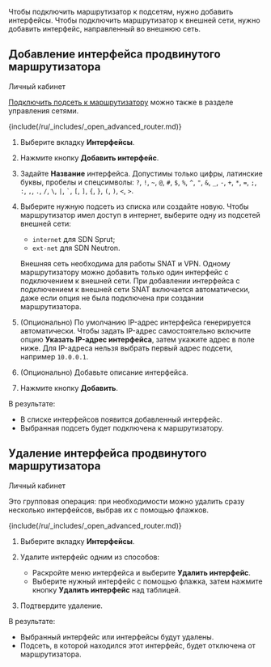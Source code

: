 Чтобы подключить маршрутизатор к подсетям, нужно добавить интерфейсы. Чтобы подключить маршрутизатор к внешней сети, нужно добавить интерфейс, направленный во внешнюю сеть.

## Добавление интерфейса продвинутого маршрутизатора

<tabs>
<tablist>
<tab>Личный кабинет</tab>
</tablist>
<tabpanel>

<info>

[Подключить подсеть к маршрутизатору](../../net) можно также в разделе управления сетями.

</info>

{include(/ru/_includes/_open_advanced_router.md)}

1. Выберите вкладку **Интерфейсы**.
1. Нажмите кнопку **Добавить интерфейс**.
1. Задайте **Название** интерфейса. Допустимы только цифры, латинские буквы, пробелы и спецсимволы: `?`, `!`, `~`, `@`, `#`, `$`, `%`, `^`, `"`, `&`, `_`, `-`, `+`, `*`, `=`, `;`, `:`, `,`, `.`, `/`, `\`, `|`, `` ` ``, `[`, `]`, `{`, `}`, `(`, `)`, `<`, `>`.
1. Выберите нужную подсеть из списка или создайте новую. Чтобы маршрутизатор имел доступ в интернет, выберите одну из подсетей внешней сети:

   - `internet` для SDN Sprut;
   - `ext-net` для SDN Neutron.

   Внешняя сеть необходима для работы SNAT и VPN. Одному маршрутизатору можно добавить только один интерфейс с подключением к внешней сети. При добавлении интерфейса с подключением к внешней сети SNAT включается автоматически, даже если опция не была подключена при создании маршрутизатора.
1. (Опционально) По умолчанию IP-адрес интерфейса генерируется автоматически. Чтобы задать IP-адрес самостоятельно включите опцию **Указать IP-адрес интерфейса**, затем укажите адрес в поле ниже. Для IP-адреса нельзя выбрать первый адрес подсети, например `10.0.0.1`.
1. (Опционально) Добавьте описание интерфейса.
1. Нажмите кнопку **Добавить**.

В результате:

- В списке интерфейсов появится добавленный интерфейс.
- Выбранная подсеть будет подключена к маршрутизатору.

</tabpanel>
</tabs>

## Удаление интерфейса продвинутого маршрутизатора

<tabs>
<tablist>
<tab>Личный кабинет</tab>
</tablist>
<tabpanel>

Это групповая операция: при необходимости можно удалить сразу несколько интерфейсов, выбрав их с помощью флажков.

{include(/ru/_includes/_open_advanced_router.md)}

1. Выберите вкладку **Интерфейсы**.
1. Удалите интерфейс одним из способов:

   - Раскройте меню интерфейса и выберите **Удалить интерфейс**.
   - Выберите нужный интерфейс с помощью флажка, затем нажмите кнопку **Удалить интерфейс** над таблицей.

1. Подтвердите удаление.

В результате:

- Выбранный интерфейс или интерфейсы будут удалены.
- Подсеть, в которой находился этот интерфейс, будет отключена от маршрутизатора.

</tabpanel>
</tabs>
